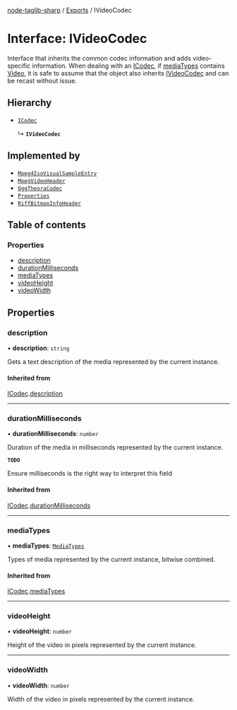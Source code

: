 [node-taglib-sharp](../README.md) / [Exports](../modules.md) / IVideoCodec

# Interface: IVideoCodec

Interface that inherits the common codec information and adds video-specific information.
When dealing with an [ICodec](ICodec.md), if [mediaTypes](ICodec.md#mediatypes) contains
[Video](../enums/MediaTypes.md#video), it is safe to assume that the object also inherits [IVideoCodec](IVideoCodec.md)
and can be recast without issue.

## Hierarchy

- [`ICodec`](ICodec.md)

  ↳ **`IVideoCodec`**

## Implemented by

- [`Mpeg4IsoVisualSampleEntry`](../classes/Mpeg4IsoVisualSampleEntry.md)
- [`MpegVideoHeader`](../classes/MpegVideoHeader.md)
- [`OggTheoraCodec`](../classes/OggTheoraCodec.md)
- [`Properties`](../classes/Properties.md)
- [`RiffBitmapInfoHeader`](../classes/RiffBitmapInfoHeader.md)

## Table of contents

### Properties

- [description](IVideoCodec.md#description)
- [durationMilliseconds](IVideoCodec.md#durationmilliseconds)
- [mediaTypes](IVideoCodec.md#mediatypes)
- [videoHeight](IVideoCodec.md#videoheight)
- [videoWidth](IVideoCodec.md#videowidth)

## Properties

### description

• **description**: `string`

Gets a text description of the media represented by the current instance.

#### Inherited from

[ICodec](ICodec.md).[description](ICodec.md#description)

___

### durationMilliseconds

• **durationMilliseconds**: `number`

Duration of the media in milliseconds represented by the current instance.

**`TODO`**

Ensure milliseconds is the right way to interpret this field

#### Inherited from

[ICodec](ICodec.md).[durationMilliseconds](ICodec.md#durationmilliseconds)

___

### mediaTypes

• **mediaTypes**: [`MediaTypes`](../enums/MediaTypes.md)

Types of media represented by the current instance, bitwise combined.

#### Inherited from

[ICodec](ICodec.md).[mediaTypes](ICodec.md#mediatypes)

___

### videoHeight

• **videoHeight**: `number`

Height of the video in pixels represented by the current instance.

___

### videoWidth

• **videoWidth**: `number`

Width of the video in pixels represented by the current instance.
